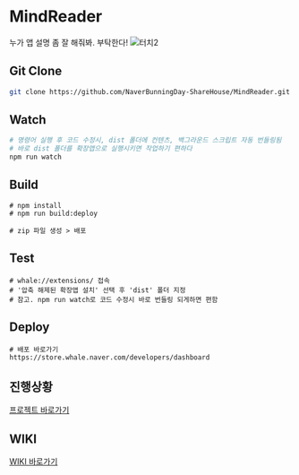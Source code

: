 # MindReader

누가 앱 설명 좀 잘 해줘봐. 부탁한다! ![터치2](https://user-images.githubusercontent.com/26294469/74330154-82bc3780-4dd4-11ea-88f4-dc5f3676f93e.gif)

## Git Clone

```bash
git clone https://github.com/NaverBunningDay-ShareHouse/MindReader.git
```

## Watch

```bash
# 명령어 실행 후 코드 수정시, dist 폴더에 컨텐츠, 백그라운드 스크립트 자동 번들링됨
# 바로 dist 폴더를 확장앱으로 실행시키면 작업하기 편하다
npm run watch
```

## Build

```
# npm install
# npm run build:deploy

# zip 파일 생성 > 배포
```

## Test

```
# whale://extensions/ 접속
# '압축 해제된 확장앱 설치' 선택 후 'dist' 폴더 지정
# 참고. npm run watch로 코드 수정시 바로 번들링 되게하면 편함
```

## Deploy
```
# 배포 바로가기
https://store.whale.naver.com/developers/dashboard
```

## 진행상황

[프로젝트 바로가기](https://github.com/NaverBunningDay-ShareHouse/MindReader/projects/1)

## WIKI

[WIKI 바로가기](https://github.com/NaverBunningDay-ShareHouse/MindReader/wiki)


